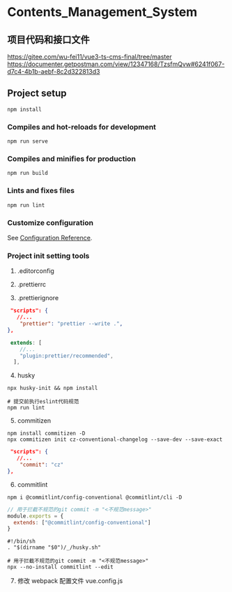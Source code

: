 # Contents_Management_System

## 项目代码和接口文件

https://gitee.com/wu-fei11/vue3-ts-cms-final/tree/master
https://documenter.getpostman.com/view/12347168/TzsfmQvw#6241f067-d7c4-4b1b-aebf-8c2d322813d3

## Project setup

```
npm install
```

### Compiles and hot-reloads for development

```
npm run serve
```

### Compiles and minifies for production

```
npm run build
```

### Lints and fixes files

```
npm run lint
```

### Customize configuration

See [Configuration Reference](https://cli.vuejs.org/config/).

### Project init setting tools

1. .editorconfig

2. .prettierrc
3. .prettierignore

```package.json
 "scripts": {
   //...
    "prettier": "prettier --write .",
},
```

```eslintrc.js
 extends: [
    //...
    "plugin:prettier/recommended",
  ],
```

4. husky

```
npx husky-init && npm install
```

```..husky\pre-commit
# 提交前执行eslint代码规范
npm run lint
```

5. commitizen

```
npm install commitizen -D
npx commitizen init cz-conventional-changelog --save-dev --save-exact
```

```package.json
 "scripts": {
   //...
    "commit": "cz"
},
```

6. commitlint

```
npm i @commitlint/config-conventional @commitlint/cli -D
```

```commitlint.config.js
// 用于拦截不规范的git commit -m "<不规范message>"
module.exports = {
  extends: ["@commitlint/config-conventional"]
}
```

```..husky\commit-msg
#!/bin/sh
. "$(dirname "$0")/_/husky.sh"

# 用于拦截不规范的git commit -m "<不规范message>"
npx --no-install commitlint --edit
```

7. 修改 webpack 配置文件
   vue.config.js
